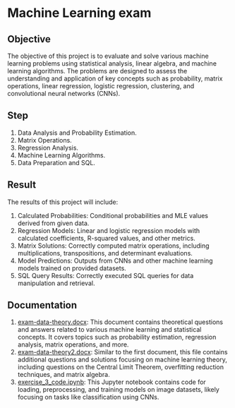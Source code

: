 # Machine Learning exam

## Objective
The objective of this project is to evaluate and solve various machine learning problems using statistical analysis, linear algebra, and machine learning algorithms. The problems are designed to assess the understanding and application of key concepts such as probability, matrix operations, linear regression, logistic regression, clustering, and convolutional neural networks (CNNs).

## Step
1. Data Analysis and Probability Estimation.
2. Matrix Operations.
3. Regression Analysis.
4. Machine Learning Algorithms.
5. Data Preparation and SQL.

## Result
The results of this project will include:
1. Calculated Probabilities: Conditional probabilities and MLE values derived from given data.
2. Regression Models: Linear and logistic regression models with calculated coefficients, R-squared values, and other metrics.
3. Matrix Solutions: Correctly computed matrix operations, including multiplications, transpositions, and determinant evaluations.
4. Model Predictions: Outputs from CNNs and other machine learning models trained on provided datasets.
5. SQL Query Results: Correctly executed SQL queries for data manipulation and retrieval.


## Documentation
1. [exam-data-theory.docx](https://github.com/micsupasun/machine_learning_exam/blob/main/exam-data-theory/exam-data-theory.docx): This document contains theoretical questions and answers related to various machine learning and statistical concepts. It covers topics such as probability estimation, regression analysis, matrix operations, and more.
2. [exam-data-theory2.docx](https://github.com/micsupasun/machine_learning_exam/blob/main/exam-data-theory/exam-data-theory2.docx): Similar to the first document, this file contains additional questions and solutions focusing on machine learning theory, including questions on the Central Limit Theorem, overfitting reduction techniques, and matrix algebra.
3. [exercise_3_code.ipynb](https://github.com/micsupasun/image_processing/blob/main/image_processing_wat_pho_and_wat_pra_kaew/exercise_3_code.ipynb): This Jupyter notebook contains code for loading, preprocessing, and training models on image datasets, likely focusing on tasks like classification using CNNs.
